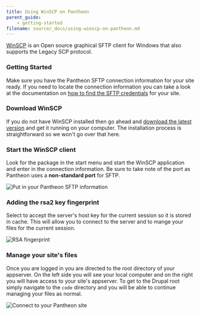 ```yaml
---
title: Using WinSCP on Pantheon
parent_guide:
    - getting-started
filename: source/_docs/using-winscp-on-pantheon.md
---
```


[WinSCP](http://winscp.net/eng/index.php) is an Open source graphical SFTP client for Windows that also supports the Legacy SCP protocol.

### Getting Started

Make sure you have the Pantheon SFTP connection information for your site ready. If you need to locate the connection information you can take a look at the documentation on [how to find the SFTP credentials](/documentation/getting-started/developing-on-pantheon-directly-with-sftp-mode/-enabling-sftp-mode#sftp-connection-information) for your site.

### Download WinSCP

If you do not have WinSCP installed then go ahead and [download the latest version](http://winscp.net/eng/index.php) and get it running on your computer. The installation process is straightforward so we won't go over that here.

### Start the WinSCP client

Look for the package in the start menu and start the WinSCP application and enter in the connection information. Be sure to take note of the port as Pantheon uses a **non-standard port** for SFTP.

![Put in your Pantheon SFTP information](https://pantheon-systems.desk.com/customer/portal/attachments/50344)

### Adding the rsa2 key fingerprint

Select to accept the server's host key for the current session so it is stored in cache. This will allow you to connect to the server and to mange your files for the current session.

![RSA fingerprint](https://pantheon-systems.desk.com/customer/portal/attachments/50345)

### Manage your site's files

Once you are logged in you are directed to the root directory of your appserver. On the left side you will see your local computer and on the right you will have access to your site's appserver. To get to the Drupal root simply navigate to the `code` directory and you will be able to continue managing your files as normal.



 ![Connect to your Pantheon site](https://pantheon-systems.desk.com/customer/portal/attachments/50346)
